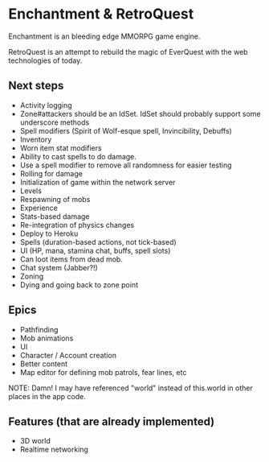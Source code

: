 Enchantment & RetroQuest
========================

Enchantment is an bleeding edge MMORPG game engine.

RetroQuest is an attempt to rebuild the magic of EverQuest with the web technologies of today.


Next steps
----------
* Activity logging
* Zone#attackers should be an IdSet. IdSet should probably support some underscore methods
* Spell modifiers (Spirit of Wolf-esque spell, Invincibility, Debuffs)
* Inventory
* Worn item stat modifiers
* Ability to cast spells to do damage.
* Use a spell modifier to remove all randomness for easier testing
* Rolling for damage
* Initialization of game within the network server
* Levels
* Respawning of mobs
* Experience
* Stats-based damage
* Re-integration of physics changes
* Deploy to Heroku
* Spells (duration-based actions, not tick-based)
* UI (HP, mana, stamina chat, buffs, spell slots)
* Can loot items from dead mob.
* Chat system (Jabber?!)
* Zoning
* Dying and going back to zone point


Epics
-----

* Pathfinding
* Mob animations
* UI
* Character / Account creation
* Better content
* Map editor for defining mob patrols, fear lines, etc


NOTE: Damn! I may have referenced "world" instead of this.world in other places in the app code.

Features (that are already implemented)
--------
* 3D world
* Realtime networking
